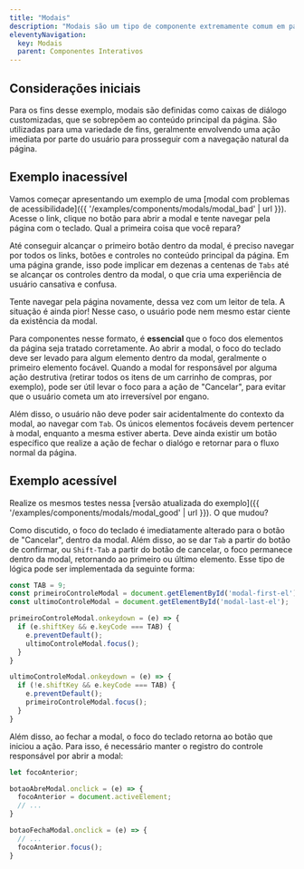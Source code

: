 ```yaml
---
title: "Modais"
description: "Modais são um tipo de componente extremamente comum em páginas na Web. Se implementadas incorretamente, no entanto, podem tornar seu site praticamente inutilizável para um grande número de usuários."
eleventyNavigation:
  key: Modais
  parent: Componentes Interativos
---
```


## Considerações iniciais

Para os fins desse exemplo, modais são definidas como caixas de diálogo customizadas, que se sobrepõem ao conteúdo principal da página. São utilizadas para uma variedade de fins, geralmente envolvendo uma ação imediata por parte do usuário para prosseguir com a navegação natural da página.

## Exemplo inacessível

Vamos começar apresentando um exemplo de uma [modal com problemas de acessibilidade]({{ '/examples/components/modals/modal_bad' | url }}). Acesse o link, clique no botão para abrir a modal e tente navegar pela página com o teclado. Qual a primeira coisa que você repara?

Até conseguir alcançar o primeiro botão dentro da modal, é preciso navegar por todos os links, botões e controles no conteúdo principal da página. Em uma página grande, isso pode implicar em dezenas a centenas de `Tabs` até se alcançar os controles dentro da modal, o que cria uma experiência de usuário cansativa e confusa. 

Tente navegar pela página novamente, dessa vez com um leitor de tela. A situação é ainda pior! Nesse caso, o usuário pode nem mesmo estar ciente da existência da modal.

Para componentes nesse formato, é **essencial** que o foco dos elementos da página seja tratado corretamente. Ao abrir a modal, o foco do teclado deve ser levado para algum elemento dentro da modal, geralmente o primeiro elemento focável. Quando a modal for responsável por alguma ação destrutiva (retirar todos os itens de um carrinho de compras, por exemplo), pode ser útil levar o foco para a ação de "Cancelar", para evitar que o usuário cometa um ato irreversível por engano.

Além disso, o usuário não deve poder sair acidentalmente do contexto da modal, ao navegar com `Tab`. Os únicos elementos focáveis devem pertencer à modal, enquanto a mesma estiver aberta. Deve ainda existir um botão específico que realize a ação de fechar o dialógo e retornar para o fluxo normal da página.

## Exemplo acessível

Realize os mesmos testes nessa [versão atualizada do exemplo]({{ '/examples/components/modals/modal_good' | url }}). O que mudou?

Como discutido, o foco do teclado é imediatamente alterado para o botão de "Cancelar", dentro da modal. Além disso, ao se dar `Tab` a partir do botão de confirmar, ou `Shift-Tab` a partir do botão de cancelar, o foco permanece dentro da modal, retornando ao primeiro ou último elemento. Esse tipo de lógica pode ser implementada da seguinte forma:

```js
const TAB = 9;
const primeiroControleModal = document.getElementById('modal-first-el');
const ultimoControleModal = document.getElementById('modal-last-el');

primeiroControleModal.onkeydown = (e) => {
  if (e.shiftKey && e.keyCode === TAB) {
    e.preventDefault();
    ultimoControleModal.focus();
  }
}

ultimoControleModal.onkeydown = (e) => {
  if (!e.shiftKey && e.keyCode === TAB) {
    e.preventDefault();
    primeiroControleModal.focus();
  }
}
```

Além disso, ao fechar a modal, o foco do teclado retorna ao botão que iniciou a ação. Para isso, é necessário manter o registro do controle responsável por abrir a modal:

```js
let focoAnterior;

botaoAbreModal.onclick = (e) => {
  focoAnterior = document.activeElement;
  // ...
}

botaoFechaModal.onclick = (e) => {
  // ...
  focoAnterior.focus();
}
```